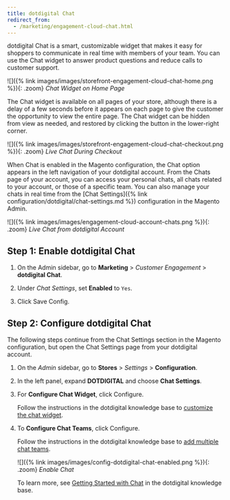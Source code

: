 ```yaml
---
title: dotdigital Chat
redirect_from:
  - /marketing/engagement-cloud-chat.html
---
```


dotdigital Chat is a smart, customizable widget that makes it easy for shoppers to communicate in real time with members of your team. You can use the Chat widget to answer product questions and reduce calls to customer support.

![]({% link images/images/storefront-engagement-cloud-chat-home.png %}){: .zoom}
_Chat Widget on Home Page_

The Chat widget is available on all pages of your store, although there is a delay of a few seconds before it appears on each page to give the customer the opportunity to view the entire page. The Chat widget can be hidden from view as needed, and restored by clicking the button in the lower-right corner.

![]({% link images/images/storefront-engagement-cloud-chat-checkout.png %}){: .zoom}
_Live Chat During Checkout_

When Chat is enabled in the Magento configuration, the Chat option appears in the left navigation of your dotdigital account. From the Chats page of your account, you can access your personal chats, all chats related to your account, or those of a specific team. You can also manage your chats in real time from the [Chat Settings]({% link configuration/dotdigital/chat-settings.md %}) configuration in the Magento Admin.

![]({% link images/images/engagement-cloud-account-chats.png %}){: .zoom}
_Live Chat from dotdigital Account_

## Step 1: Enable dotdigital Chat

1. On the Admin sidebar, go to **Marketing** > _Customer Engagement_ > **dotdigital Chat**.

1. Under _Chat Settings_, set **Enabled** to `Yes`.

1. Click <span class="btn">Save Config</span>.

## Step 2: Configure dotdigital Chat

The following steps continue from the Chat Settings section in the Magento configuration, but open the Chat Settings page from your dotdigital account.

1. On the _Admin_ sidebar, go to **Stores** > _Settings_ > **Configuration**.

1. In the left panel, expand **DOTDIGITAL** and choose **Chat Settings**.

1. For **Configure Chat Widget**, click <span class="btn">Configure</span>.

   Follow the instructions in the dotdigital knowledge base to [customize the chat widget][1].

1. To **Configure Chat Teams**, click <span class="btn">Configure</span>.

   Follow the instructions in the dotdigital knowledge base to [add multiple chat teams][2].

   ![]({% link images/images/config-dotdigital-chat-enabled.png %}){: .zoom}
   _Enable Chat_

   To learn more, see [Getting Started with Chat][1] in the dotdigital knowledge base.

[1]: https://support.dotdigital.com/hc/en-gb/articles/360009756460-Getting-started-with-Chat
[2]: https://support.dotdigital.com/hc/en-gb/articles/360011371080

